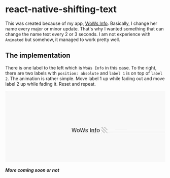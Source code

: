 # react-native-shifting-text
This was created because of my app, [WoWs Info](https://github.com/HenryQuan/WoWs-Info-Re). Basically, I change her name every major or minor update. That's why I wanted something that can change the name text every 2 or 3 seconds. I am not experience with `Animated` but somehow, it managed to work pretty well.
## The implementation
There is one label to the left which is `WoWs Info` in this case. To the right, there are two labels with `position: absolute` and `label 1` is on top of `label 2`. The animation is rather simple. Move label 1 up while fading out and move label 2 up while fading it. Reset and repeat.

![GIF sample for react-native-shifting-text. Please excuse me for the bad quality](https://raw.githubusercontent.com/HenryQuan/react-native-shifting-text/master/sample.gif)

***More coming soon or not***
